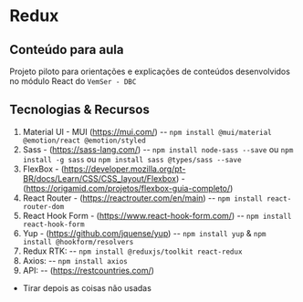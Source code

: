 # Redux
## Conteúdo para aula

Projeto piloto para orientações e explicações de conteúdos desenvolvidos no módulo React do `VemSer - DBC`

## Tecnologias & Recursos
1. Material UI - MUI (https://mui.com/) -- `npm install @mui/material @emotion/react @emotion/styled`
2. Sass - (https://sass-lang.com/) -- `npm install node-sass --save` ou `npm install -g sass` ou `npm install sass @types/sass --save`
3. FlexBox - (https://developer.mozilla.org/pt-BR/docs/Learn/CSS/CSS_layout/Flexbox) - (https://origamid.com/projetos/flexbox-guia-completo/)
4. React Router - (https://reactrouter.com/en/main) -- `npm install react-router-dom`
5. React Hook Form - (https://www.react-hook-form.com/) -- `npm install react-hook-form`
6. Yup - (https://github.com/jquense/yup) -- `npm install yup` & `npm install @hookform/resolvers`
7. Redux RTK: -- `npm install @reduxjs/toolkit react-redux`
8. Axios: -- `npm install axios`
9. API: -- (https://restcountries.com/)

- Tirar depois as coisas não usadas